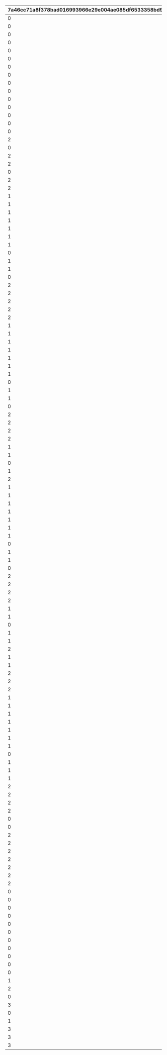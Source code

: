 |7a46cc71a8f378bad016993966e29e004ae085df6533358bd9dc76851b764304|dfc8915bc6b45ea7ba6df861c078aef6849a8312b8d1813ee11bf3fab0a04546|02bd9d4e6a40d377a49452bc729391c9e9ed0b1fef6221f80257ba61f1f0c184|c5b45444f8ddfc546d2bfb73c118cde8e8bf71de2d05d096caf33e7ff72712bc|4993dddf63a6753a46b708206fccd21b9c36189c79f5914fca7bfc034a0e2864|5fd9790e8bbe02fde4848735546773ebb72147658fa19a3982dbb467615c2a60|fdd9d136a4c3e7dd2c109c9d3f57fddffabb0296b10449cf059d40813ad3c61a|e2768ad36b485f51a74ea5805213a35ee753c9af216aad1926d496e9cd878ccc|69515dca79b9fa2098246a9334d2a1c67d87c2e72fab477f0620687488d99a84|
| --- | --- | --- | --- | --- | --- | --- | --- | --- |
|0|1101001|21|1101002|0|0|600|0|0|
|0|1101002|22|1101003|0|0|2400|600|0|
|0|1101003|20|1|0|50|1|-1500|0|
|0|1101011|21|1101012|0|0|900|0|0|
|0|1101012|22|1101013|0|0|2100|700|0|
|0|1101013|20|1|0|200|1|-1500|0|
|0|1101021|21|1101022|0|0|400|0|0|
|0|1101022|22|1101023|0|0|2000|500|0|
|0|1101023|20|1|0|350|1|-1500|0|
|0|1101031|21|1101032|0|0|1000|0|0|
|0|1101032|22|1101033|0|0|1800|900|0|
|0|1101033|20|1|0|500|1|-1500|0|
|0|1101041|21|1101042|0|0|500|0|0|
|0|1101042|22|1101043|0|0|1600|800|0|
|0|1101043|20|1|0|750|1|-1500|0|
|2|1101101|1|25|0|2|1|2|0|
|0|1102001|20|1|0|-100|1|-2000|0|
|2|1102101|1|20|0|10|1|2|0|
|2|1102102|10|200000|0|0|2|0|0|
|0|1103001|21|1103002|0|0|500|0|0|
|2|1103002|3|1000|0|0|0|0|0|
|2|1202001|2|-15|0|0|3|3000|0|
|1|1204001|2|15|0|0|3|30000|0|
|1|1205001|2|10|0|0|3|30000|0|
|1|1206001|2|10|0|0|3|30000|0|
|1|1207001|2|10|0|0|3|30000|0|
|1|1208001|2|15|0|0|2|3000|0|
|1|1209001|2|25|0|0|1|3000|0|
|1|1210001|2|10|0|0|2|3000|0|
|0|1210002|21|1210003|0|0|3000|0|0|
|1|1210003|2|15|0|0|1|30000|0|
|1|1211001|2|-10|0|0|2|3000|0|
|0|1211002|21|1211003|0|0|3000|0|0|
|2|1211003|2|-15|0|0|1|30000|0|
|2|1213001|2|-10|0|0|1|30000|0|
|2|1213002|2|-10|0|0|2|30000|0|
|2|1214001|2|-25|0|0|3|1500|0|
|2|1216001|2|-20|0|0|3|3000|0|
|1|1218001|2|20|0|0|3|30000|0|
|1|1219001|2|15|0|0|3|30000|0|
|1|1220001|2|15|0|0|3|30000|0|
|1|1221001|2|15|0|0|3|30000|0|
|1|1222001|2|20|0|0|2|3000|0|
|1|1223001|2|30|0|0|1|3000|0|
|1|1224001|2|15|0|0|2|3000|0|
|0|1224002|21|1224003|0|0|3000|0|0|
|1|1224003|2|20|0|0|1|30000|0|
|1|1225001|2|-10|0|0|2|3000|0|
|0|1225002|21|1225003|0|0|3000|0|0|
|2|1225003|2|-20|0|0|1|30000|0|
|2|1227001|2|-15|0|0|1|30000|0|
|2|1227002|2|-15|0|0|2|30000|0|
|2|1228001|2|-35|0|0|3|1500|0|
|1|1229001|2|20|0|0|3|30000|0|
|1|1230001|2|20|0|0|2|3000|0|
|0|1230002|21|1230003|0|0|3000|0|0|
|1|1230003|2|50|0|0|1|30000|0|
|2|1232001|2|-25|0|0|3|3000|0|
|1|1234001|2|25|0|0|3|30000|0|
|1|1235001|2|20|0|0|3|30000|0|
|1|1236001|2|20|0|0|3|30000|0|
|1|1237001|2|20|0|0|3|30000|0|
|1|1238001|2|25|0|0|2|3000|0|
|1|1239001|2|35|0|0|1|3000|0|
|1|1240001|2|20|0|0|2|3000|0|
|0|1240002|21|1240003|0|0|3000|0|0|
|1|1240003|2|25|0|0|1|30000|0|
|1|1241001|2|-10|0|0|2|3000|0|
|0|1241002|21|1241003|0|0|3000|0|0|
|2|1241003|2|-25|0|0|1|30000|0|
|2|1242001|2|-20|0|0|1|30000|0|
|2|1242002|2|-20|0|0|2|30000|0|
|2|1244001|2|-75|0|0|3|1500|0|
|1|1246001|2|20|0|0|3|30000|0|
|1|1247001|2|30|0|0|3|30000|0|
|0|1247002|21|1247003|0|0|3000|0|0|
|1|1247003|2|25|0|0|1|3000|0|
|1|1248001|2|75|0|0|1|3000|0|
|2|1249001|2|-90|0|0|3|1500|0|
|1|2101001|2|10|0|0|2|30000|0|
|1|2102001|2|10|0|0|2|30000|0|
|2|2103001|2|-15|0|0|2|3000|0|
|2|2103002|2|-15|0|0|3|3000|0|
|2|2105001|2|-25|0|0|3|3000|0|
|1|2107001|2|25|0|0|3|30000|0|
|1|2108001|2|10|0|0|3|30000|0|
|1|2109001|2|10|0|0|3|30000|0|
|1|2110001|2|10|0|0|3|30000|0|
|1|2111001|2|15|0|0|2|3000|0|
|1|2112001|2|25|0|0|1|3000|0|
|1|2113001|2|10|0|0|2|3000|0|
|0|2113002|21|2113003|0|0|3000|0|0|
|1|2113003|2|25|0|0|1|30000|0|
|1|2114001|2|-10|0|0|2|3000|0|
|1|2114002|21|2114003|0|0|3000|0|0|
|2|2114003|2|-25|0|0|1|30000|0|
|2|2116001|2|-10|0|0|1|30000|0|
|2|2116002|2|-10|0|0|2|30000|0|
|2|2117001|2|-50|0|0|3|1500|0|
|0|3301001|21|3301002|0|0|300|0|0|
|0|3301002|20|1|0|20|2|30|0|
|2|3301101|1|0|0|100|1|1|0|
|2|3302001|1|0|0|40|1|1|0|
|2|3302002|1|0|0|60|1|1|0|
|2|3303001|1|0|0|12|1|1|0|
|2|3303002|1|0|0|28|1|1|0|
|2|3304001|1|0|0|40|1|1|0|
|2|3304002|1|0|0|100|1|1|0|
|0|3305001|21|3305011|0|0|200|0|0|
|0|3305002|21|3305012|0|0|200|0|0|
|0|3305003|21|3305013|0|0|200|0|0|
|0|3305004|21|3305014|0|0|200|0|0|
|0|3305005|21|3305015|0|0|200|0|0|
|0|3305006|21|3305016|0|0|200|0|0|
|0|3305011|20|1|0|15|2|26|30|
|0|3305012|20|1|0|8|2|29|15|
|0|3305013|20|1|0|0|2|30|0|
|0|3305014|20|1|0|-8|2|29|-15|
|0|3305015|20|1|0|-15|2|26|-30|
|1|3305016|10|30000|0|0|1|180|0|
|2|3305101|1|0|0|20|1|1|0|
|0|3402001|20|1|0|29|2|274|0|
|3|3402101|11|500000|0|0|2000|0|0|
|0|3403001|21|3403002|0|0|200|0|0|
|1|3403002|10|200000|0|0|1|0|0|
|3|4001001|4|0|0|0|0|0|0|
|3|4001002|1|99999|0|0|0|0|0|
|3|4002001|1|99999|9|9|9|9|9|